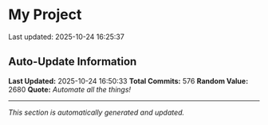 # My Project


Last updated: 2025-10-24 16:25:37







































































































































































































































































































































































































































































































































































































































































































































































































































































































































































































## Auto-Update Information

**Last Updated:** 2025-10-24 16:50:33
**Total Commits:** 576
**Random Value:** 2680
**Quote:** _Automate all the things!_

---
_This section is automatically generated and updated._